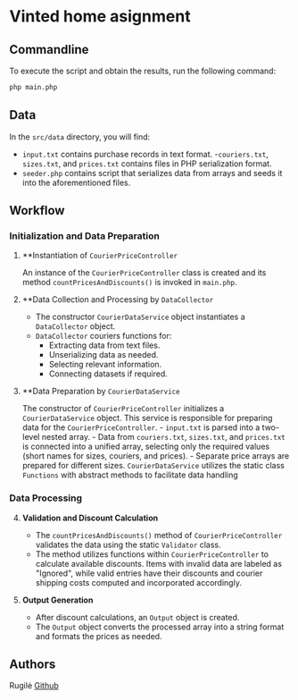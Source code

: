 # Vinted home asignment

## Commandline

To execute the script and obtain the results, run the following command:

```bash
php main.php
```

## Data

In the `src/data` directory, you will find:

- `input.txt` contains purchase records in text format.
-`couriers.txt`, `sizes.txt`, and `prices.txt` contains files in PHP serialization format.
- `seeder.php` contains script that serializes data from arrays and seeds it into the aforementioned files.

## Workflow

### Initialization and Data Preparation

1. **Instantiation of `CourierPriceController`

   An instance of the `CourierPriceController` class is created and its method `countPricesAndDiscounts()` is invoked in `main.php`.

3. **Data Collection and Processing by `DataCollector`

   - The constructor  `CourierDataService` object instantiates a `DataCollector` object.
   - `DataCollector` couriers functions for:
        - Extracting data from text files.
        - Unserializing data as needed.
        - Selecting relevant information.
        - Connecting datasets if required.

2. **Data Preparation by `CourierDataService`

   The constructor of `CourierPriceController` initializes a `CourierDataService` object. This service is responsible for preparing data for the `CourierPriceController`.
        - `input.txt` is parsed into a two-level nested array.
        - Data from `couriers.txt`, `sizes.txt`, and `prices.txt` is connected into a unified array, selecting only the    required values (short names for sizes, couriers, and prices).
        - Separate price arrays are prepared for different sizes.
 `CourierDataService` utilizes the static class `Functions` with abstract methods to facilitate data handling

### Data Processing

4. **Validation and Discount Calculation**

   - The `countPricesAndDiscounts()` method of `CourierPriceController` validates the data using the static `Validator` class.
    - The method utilizes functions within `CourierPriceController` to calculate available discounts. Items with invalid data are labeled as "Ignored", while valid entries have their discounts and courier shipping costs computed and incorporated accordingly.

5. **Output Generation**

   - After discount calculations, an `Output` object is created.
   - The `Output` object converts the processed array into a string format and formats the prices as needed.

## Authors

Rugilė [Github](https://github.com/kauste)